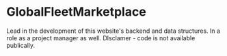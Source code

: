 # GlobalFleetMarketplace

Lead in the development of this website's backend and data structures. In a role as a project manager as well. DIsclamer - code is not available publically. 

